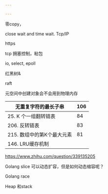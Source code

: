```yaml
---

---
```






零copy，

close wait and time wait. Tcp/IP

https

tcp 拥塞控制，粘包

io, select, epoll

红黑树&

raft

元空间中创建对象会不会用到物理内存



| 无重复字符的最长子串       | 106  |
| -------------------------- | ---- |
| 25. K 个一组翻转链表       | 84   |
| 206. 反转链表              | 83   |
| 215. 数组中的第K个最大元素 | 81   |
| 146. LRU缓存机制           |      |

https://www.zhihu.com/question/339135205







Golang slice 可以动态扩容，但是如何动态缩容呢？



Golang race



Heap 和stack